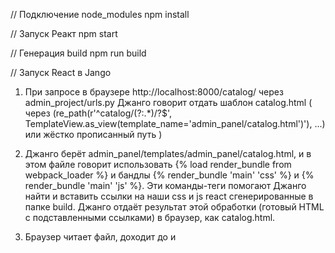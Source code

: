 // Подключение node_modules
npm install

// Запуск Реакт
npm start

// Генерация build
npm run build


// Запуск React в Jango

1. При запросе в браузере http://localhost:8000/catalog/ через admin_project/urls.py Джанго говорит отдать шаблон catalog.html ( через (re_path(r'^catalog/(?:.*)/?$', TemplateView.as_view(template_name='admin_panel/catalog.html')'), ...) или жёстко прописанный путь )

2. Джанго берёт admin_panel/templates/admin_panel/catalog.html, и в этом файле говорит использовать {% load render_bundle from webpack_loader %} и бандлы {% render_bundle 'main' 'css' %} и {% render_bundle 'main' 'js' %}. Эти команды-теги помогают Джанго найти и вставить ссылки на наши css и js react сгенерированные в папке build. Джанго отдаёт результат этой обработки (готовый HTML с подставленными ссылками) в браузер, как catalog.html.

3. Браузер читает файл, доходит до <link rel="stylesheet" href="/static/css/main.xxxx.css"> и <script src="/static/js/main.xxxx.js"> и видит, что нужно запросить эти файлы у Джанго. Джанго отдаёт их.

4. Здесь уже запускается сам Реакт (main.xxxx.js). Это и есть наше приложение. Реакт встраивает весь свой код в <div id="root"></div>.

===========================================================================================================

При изменении файлов Реакт делаем пересборку папки build командой npm run build. Эта команда берёт файлы из папок src (обрабатывает их) и public (копирует или использует как шаблон) и формирует содержимое папки build (обновляет её файлы с новыми хеш названиями).

1. Файл craco.config.js настраивает React для работы с Джанго и указывает Webpack (сборочному инструменту React) создать карту webpack-stats.json.

2. webpack-stats.json — это карта, которая говорит, где лежат итоговые файлы. А craco.config.js также настраивает сборку так, чтобы не React-сборщик (HtmlWebpackPlugin) сам вставлял скрипты в HTML, а оставил это для Джанго. Джанго использует webpack-stats.json, чтобы понять, какие ссылки на скрипты нужно вставить (через тег render_bundle, который читает webpack-stats.json). 

3. Файл copy-html.js берёт главный html-файл (index.html) из папки build и быстро переносит его в admin_panel/templates/admin_panel/. Этот файл теперь называется catalog.html (или перезаписывает его, если он там уже был).